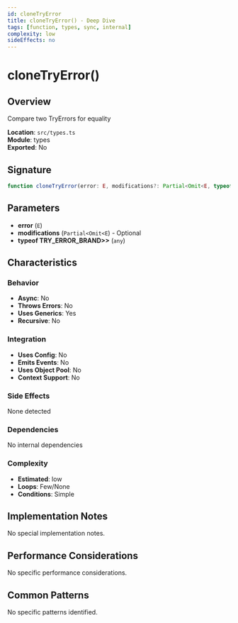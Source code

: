 ```yaml
---
id: cloneTryError
title: cloneTryError() - Deep Dive
tags: [function, types, sync, internal]
complexity: low
sideEffects: no
---
```


# cloneTryError()

## Overview
Compare two TryErrors for equality

**Location**: `src/types.ts`  
**Module**: types  
**Exported**: No  

## Signature
```typescript
function cloneTryError(error: E, modifications?: Partial<Omit<E, typeof TRY_ERROR_BRAND>>: any): E
```

## Parameters
- **error** (`E`)
- **modifications** (`Partial<Omit<E`) - Optional
- **typeof TRY_ERROR_BRAND>>** (`any`)

## Characteristics

### Behavior
- **Async**: No
- **Throws Errors**: No
- **Uses Generics**: Yes
- **Recursive**: No

### Integration
- **Uses Config**: No
- **Emits Events**: No
- **Uses Object Pool**: No
- **Context Support**: No

### Side Effects
None detected

### Dependencies
No internal dependencies

### Complexity
- **Estimated**: low
- **Loops**: Few/None
- **Conditions**: Simple



## Implementation Notes
No special implementation notes.

## Performance Considerations
No specific performance considerations.

## Common Patterns
No specific patterns identified.
